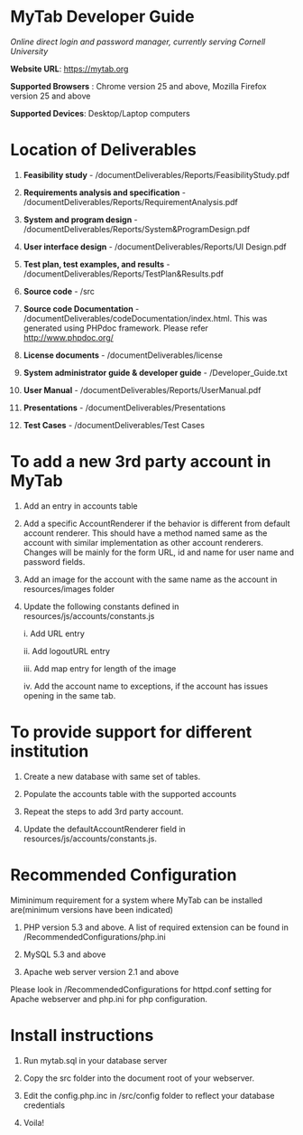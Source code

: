 MyTab Developer Guide
======================

*Online direct login and password manager, currently serving Cornell University*

__Website URL__: https://mytab.org

__Supported Browsers__ : Chrome version 25 and above, Mozilla Firefox version 25 and above

__Supported Devices__: Desktop/Laptop computers

Location of Deliverables
================================================


1) __Feasibility study__ - /documentDeliverables/Reports/FeasibilityStudy.pdf

2) __Requirements analysis and specification__ - /documentDeliverables/Reports/RequirementAnalysis.pdf

3) __System and program design__ - /documentDeliverables/Reports/System&ProgramDesign.pdf

4) __User interface design__ - /documentDeliverables/Reports/UI Design.pdf

5) __Test plan, test examples, and results__ - /documentDeliverables/Reports/TestPlan&Results.pdf

6) __Source code__ - /src

7) __Source code Documentation__ - /documentDeliverables/codeDocumentation/index.html. This was generated using PHPdoc 	    framework. Please refer http://www.phpdoc.org/
	
8) __License documents__ - /documentDeliverables/license

9) __System administrator guide & developer guide__ - /Developer_Guide.txt

10) __User Manual__ - /documentDeliverables/Reports/UserManual.pdf

11) __Presentations__ - /documentDeliverables/Presentations

12) __Test Cases__ - /documentDeliverables/Test Cases


To add a new 3rd party account in MyTab
==========================================

1) Add an entry in accounts table

2) Add a specific AccountRenderer if the behavior is different from default account renderer. This should have a method named same as the account with similar implementation as other account renderers. Changes will be mainly for the form URL, id and name for user name and password fields.

3) Add an image for the account with the same name as the account in resources/images folder

4) Update the following constants defined in resources/js/accounts/constants.js

	i. Add URL entry
	
	ii. Add logoutURL entry
	
	iii. Add map entry for length of the image
	
	iv. Add the account name to exceptions, if the account has issues opening in the same tab.
        
        


To provide support for different institution
==================================================
1) Create a new database with same set of tables.

2) Populate the accounts table with the supported accounts

3) Repeat the steps to add 3rd party account.

4) Update the defaultAccountRenderer field in resources/js/accounts/constants.js.


Recommended Configuration
=======================

Miminimum requirement for a system where MyTab can be installed are(minimum versions have been indicated)

1) PHP version 5.3 and above. A list of required extension can be found in  /RecommendedConfigurations/php.ini

2) MySQL  5.3 and above

3) Apache web server version 2.1 and above


Please look in /RecommendedConfigurations for httpd.conf setting for Apache webserver and php.ini for php configuration.

Install instructions
=======================

1) Run mytab.sql in your database server

2) Copy the src folder into the document root of your webserver.

3) Edit the config.php.inc in /src/config folder to reflect your database credentials

4) Voila!

